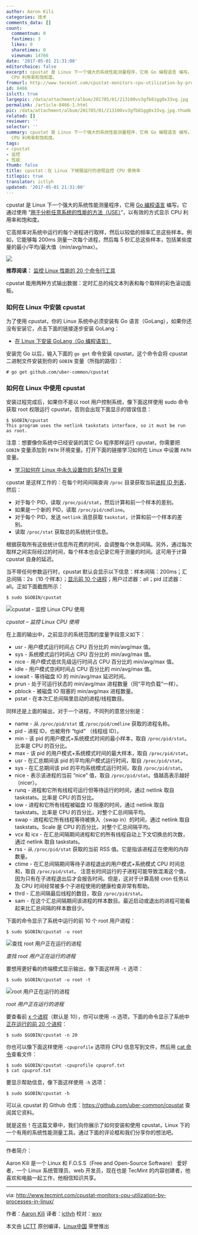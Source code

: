 ```yaml
---
author: Aaron Kili
categories: 技术
comments_data: []
count:
  commentnum: 0
  favtimes: 3
  likes: 0
  sharetimes: 0
  viewnum: 14766
date: '2017-05-01 21:31:00'
editorchoice: false
excerpt: cpustat 是 Linux 下一个强大的系统性能测量程序，它用 Go 编程语言 编写。它通过使用 “用于分析任意系统的性能的方法（USE）”，以有效的方式显示
  CPU 利用率和饱和度。
fromurl: http://www.tecmint.com/cpustat-monitors-cpu-utilization-by-processes-in-linux/
id: 8466
islctt: true
largepic: /data/attachment/album/201705/01/213100vv3gfb81gg0x33vg.jpg
permalink: /article-8466-1.html
pic: /data/attachment/album/201705/01/213100vv3gfb81gg0x33vg.jpg.thumb.jpg
related: []
reviewer: ''
selector: ''
summary: cpustat 是 Linux 下一个强大的系统性能测量程序，它用 Go 编程语言 编写。它通过使用 “用于分析任意系统的性能的方法（USE）”，以有效的方式显示
  CPU 利用率和饱和度。
tags:
- cpustat
- 监控
- 性能
thumb: false
title: cpustat：在 Linux 下根据运行的进程监控 CPU 使用率
titlepic: true
translator: ictlyh
updated: '2017-05-01 21:31:00'
---
```


cpustat 是 Linux 下一个强大的系统性能测量程序，它用 [Go 编程语言](http://www.tecmint.com/install-go-in-linux/) 编写。它通过使用 “[用于分析任意系统的性能的方法（USE）](http://www.brendangregg.com/usemethod.html)”，以有效的方式显示 CPU 利用率和饱和度。


它高频率对系统中运行的每个进程进行取样，然后以较低的频率汇总这些样本。例如，它能够每 200ms 测量一次每个进程，然后每 5 秒汇总这些样本，包括某些度量的最小/平均/最大值（min/avg/max）。


![](/data/attachment/album/201705/01/213100vv3gfb81gg0x33vg.jpg)


**推荐阅读：** [监控 Linux 性能的 20 个命令行工具](http://www.tecmint.com/command-line-tools-to-monitor-linux-performance/)


cpustat 能用两种方式输出数据：定时汇总的纯文本列表和每个取样的彩色滚动面板。


### 如何在 Linux 中安装 cpustat


为了使用 cpustat，你的 Linux 系统中必须安装有 Go 语言（GoLang），如果你还没有安装它，点击下面的链接逐步安装 GoLang：


* [在 Linux 下安装 GoLang（Go 编程语言）](http://www.tecmint.com/install-go-in-linux/)


安装完 Go 以后，输入下面的 `go get` 命令安装 cpustat，这个命令会将 cpustat 二进制文件安装到你的 `GOBIN` 变量（所指的路径）：



```
# go get github.com/uber-common/cpustat

```

### 如何在 Linux 中使用 cpustat


安装过程完成后，如果你不是以 root 用户控制系统，像下面这样使用 sudo 命令获取 root 权限运行 cpustat，否则会出现下面显示的错误信息：



```
$ $GOBIN/cpustat
This program uses the netlink taskstats interface, so it must be run as root.

```

注意：想要像你系统中已经安装的其它 Go 程序那样运行 cpustat，你需要把 `GOBIN` 变量添加到 `PATH` 环境变量。打开下面的链接学习如何在 Linux 中设置 `PATH` 变量。


* [学习如何在 Linux 中永久设置你的 $PATH 变量](http://www.tecmint.com/set-path-variable-linux-permanently/)


cpustat 是这样工作的：在每个时间间隔查询 `/proc` 目录获取当前[进程 ID 列表](http://www.tecmint.com/find-process-name-pid-number-linux/)，然后：


* 对于每个 PID，读取 `/proc/pid/stat`，然后计算和前一个样本的差别。
* 如果是一个新的 PID，读取 `/proc/pid/cmdline`。
* 对于每个 PID，发送 `netlink` 消息获取 `taskstat`，计算和前一个样本的差别。
* 读取 `/proc/stat` 获取总的系统统计信息。


根据获取所有这些统计信息所花费的时间，会调整每个休息间隔。另外，通过每次取样之间实际经过的时间，每个样本也会记录它用于测量的时间。这可用于计算 cpustat 自身的延迟。


当不带任何参数运行时，cpustat 默认会显示以下信息：样本间隔：200ms；汇总间隔：2s（10 个样本）；[显示前 10 个进程](http://www.tecmint.com/find-linux-processes-memory-ram-cpu-usage/)；用户过滤器：all；pid 过滤器：all。正如下面截图所示：



```
$ sudo $GOBIN/cpustat 

```

![cpustat - 监控 Linux CPU 使用](/data/attachment/album/201705/01/213110b6aayaf373ziclf1.png)


*cpustat – 监控 Linux CPU 使用*


在上面的输出中，之前显示的系统范围的度量字段意义如下：


* usr - 用户模式运行时间占 CPU 百分比的 min/avg/max 值。
* sys - 系统模式运行时间占 CPU 百分比的 min/avg/max 值。
* nice - 用户模式低优先级运行时间占 CPU 百分比的 min/avg/max 值。
* idle - 用户模式空闲时间占 CPU 百分比的 min/avg/max 值。
* iowait - 等待磁盘 IO 的 min/avg/max 延迟时间。
* prun - 处于可运行状态的 min/avg/max 进程数量（同“平均负载”一样）。
* pblock - 被磁盘 IO 阻塞的 min/avg/max 进程数量。
* pstat - 在本次汇总间隔里启动的进程/线程数目。


同样还是上面的输出，对于一个进程，不同列的意思分别是：


* name - 从 `/proc/pid/stat` 或 `/proc/pid/cmdline` 获取的进程名称。
* pid - 进程 ID，也被用作 “tgid” （线程组 ID）。
* min - 该 pid 的用户模式+系统模式时间的最小样本，取自 `/proc/pid/stat`。比率是 CPU 的百分比。
* max - 该 pid 的用户模式+系统模式时间的最大样本，取自 `/proc/pid/stat`。
* usr - 在汇总期间该 pid 的平均用户模式运行时间，取自 `/proc/pid/stat`。
* sys - 在汇总期间该 pid 的平均系统模式运行时间，取自 `/proc/pid/stat`。
* nice - 表示该进程的当前 “nice” 值，取自 `/proc/pid/stat`。值越高表示越好（nicer）。
* runq - 进程和它所有线程可运行但等待运行的时间，通过 netlink 取自 taskstats。比率是 CPU 的百分比。
* iow - 进程和它所有线程被磁盘 IO 阻塞的时间，通过 netlink 取自 taskstats。比率是 CPU 的百分比，对整个汇总间隔平均。
* swap - 进程和它所有线程等待被换入（swap in）的时间，通过 netlink 取自 taskstats。Scale 是 CPU 的百分比，对整个汇总间隔平均。
* vcx 和 icx - 在汇总间隔期间进程和它的所有线程自动上下文切换总的次数，通过 netlink 取自 taskstats。
* rss - 从 `/proc/pid/stat` 获取的当前 RSS 值。它是指该进程正在使用的内存数量。
* ctime - 在汇总间隔期间等待子进程退出的用户模式+系统模式 CPU 时间总和，取自 `/proc/pid/stat`。 注意长时间运行的子进程可能导致混淆这个值，因为只有在子进程退出后才会报告时间。但是，这对于计算高频 cron 任务以及 CPU 时间经常被多个子进程使用的健康检查非常有帮助。
* thrd - 汇总间隔最后线程的数目，取自 `/proc/pid/stat`。
* sam - 在这个汇总间隔期间该进程的样本数目。最近启动或退出的进程可能看起来比汇总间隔的样本数目少。


下面的命令显示了系统中运行的前 10 个 root 用户进程：



```
$ sudo $GOBIN/cpustat -u root

```

![查找 root 用户正在运行的进程](/data/attachment/album/201705/01/213112uzni16im1vccv6vn.png)


*查找 root 用户正在运行的进程*


要想用更好看的终端模式显示输出，像下面这样用 `-t` 选项：



```
$ sudo $GOBIN/cpustat -u root -t

```

![root 用户正在运行的进程](/data/attachment/album/201705/01/213114bvzrwvu884nuyynu.png)


*root 用户正在运行的进程*


要查看前 [x 个进程](http://www.tecmint.com/find-processes-by-memory-usage-top-batch-mode/)（默认是 10），你可以使用 `-n` 选项，下面的命令显示了系统中 [正在运行的前 20 个进程](http://www.tecmint.com/install-htop-linux-process-monitoring-for-rhel-centos-fedora/)：



```
$ sudo $GOBIN/cpustat -n 20 

```

你也可以像下面这样使用 `-cpuprofile` 选项将 CPU 信息写到文件，然后用 [cat 命令](http://www.tecmint.com/13-basic-cat-command-examples-in-linux/)查看文件：



```
$ sudo $GOBIN/cpustat -cpuprofile cpuprof.txt
$ cat cpuprof.txt

```

要显示帮助信息，像下面这样使用 `-h` 选项：



```
$ sudo $GOBIN/cpustat -h

```

可以从 cpustat 的 Github 仓库：<https://github.com/uber-common/cpustat> 查阅其它资料。


就是这些！在这篇文章中，我们向你展示了如何安装和使用 cpustat，Linux 下的一个有用的系统性能测量工具。通过下面的评论框和我们分享你的想法吧。




---


作者简介：


Aaron Kili 是一个 Linux 和 F.O.S.S（Free and Open-Source Software） 爱好者，一个 Linux 系统管理员、web 开发员，现在也是 TecMint 的内容创建者，他喜欢和电脑一起工作，他相信知识共享。




---


via: <http://www.tecmint.com/cpustat-monitors-cpu-utilization-by-processes-in-linux/>


作者：[Aaron Kili](http://www.tecmint.com/author/aaronkili/) 译者：[ictlyh](https://github.com/ictlyh) 校对：[wxy](https://github.com/wxy)


本文由 [LCTT](https://github.com/LCTT/TranslateProject) 原创编译，[Linux中国](https://linux.cn/) 荣誉推出
